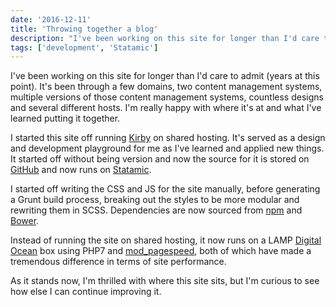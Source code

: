 ```yaml
---
date: '2016-12-11'
title: 'Throwing together a blog'
description: "I've been working on this site for longer than I'd care to admit (years at this point). It's been through a few domains, two content management systems, multiple versions of those content management systems, countless designs and several different hosts. I'm really happy with where it's at and what I've learned putting it together."
tags: ['development', 'Statamic']
---
```


I've been working on this site for longer than I'd care to admit (years at this point). It's been through a few domains, two content management systems, multiple versions of those content management systems, countless designs and several different hosts. I'm really happy with where it's at and what I've learned putting it together.<!-- excerpt -->

I started this site off running [Kirby](https://getkirby.com) on shared hosting. It's served as a design and development playground for me as I've learned and applied new things. It started off without being version and now the source for it is stored on [GitHub](https://github.com) and now runs on [Statamic](https://statamic.com).

I started off writing the CSS and JS for the site
manually, before generating a Grunt build process, breaking out the styles to be more modular and rewriting them in SCSS. Dependencies are now sourced from [npm](http://npmjs.com) and [Bower](https://bower.io).

Instead of running the site on shared hosting, it now runs on a LAMP [Digital Ocean](https://m.do.co/c/3635bf99aee2) box using PHP7 and [mod_pagespeed](https://github.com/pagespeed/mod_pagespeed), both of which have made a tremendous difference in terms of site performance.

As it stands now, I'm thrilled with where this site sits, but I'm curious to see how else I can continue improving it.
